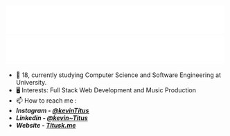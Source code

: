 <img src="https://github.com/Kpt05/Kpt05/blob/main/headerD.svg#gh-dark-mode-only"/>
<img src="https://github.com/Kpt05/Kpt05/blob/main/headerL.svg#gh-light-mode-only"/>

- 🌱 18, currently studying Computer Science and Software Engineering at University.
- 🖥️ Interests: Full Stack Web Development and Music Production
- 📫 How to reach me : 
- ***Instagram - [@kevinTitus](https://www.instagram.com/_kevintitus_/)***
- ***Linkedin - [@kevin~Titus](https://www.linkedin.com/in/kevin~titus)***
- ***Website - [Titusk.me](https://titusk.me)***

<!---
Kpt05/Kpt05 is a ✨ special ✨ repository because its `README.md` (this file) appears on your GitHub profile.
You can click the Preview link to take a look at your changes.
--->
